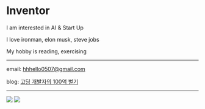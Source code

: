 
<h1>Inventor</h1>
<p>I am interested in AI  &  Start Up</p>
<p>I love ironman, elon musk,  steve jobs</p>
<p>My hobby is reading, exercising</p>
<hr>
<p>email: <a href="mailto:hhhello0507@gmail.com">hhhello0507@gmail.com</a></p>
<p>blog: <a href="http://hhhello.tistory.com/">고딩 개발자의 100억 벌기</a></p>
<hr>
<img src="http://mazassumnida.wtf/api/v2/generate_badge?boj=hhhello0507"/>
<img src="https://leetcard.jacoblin.cool/bestswlkh0310?theme=light"/>
